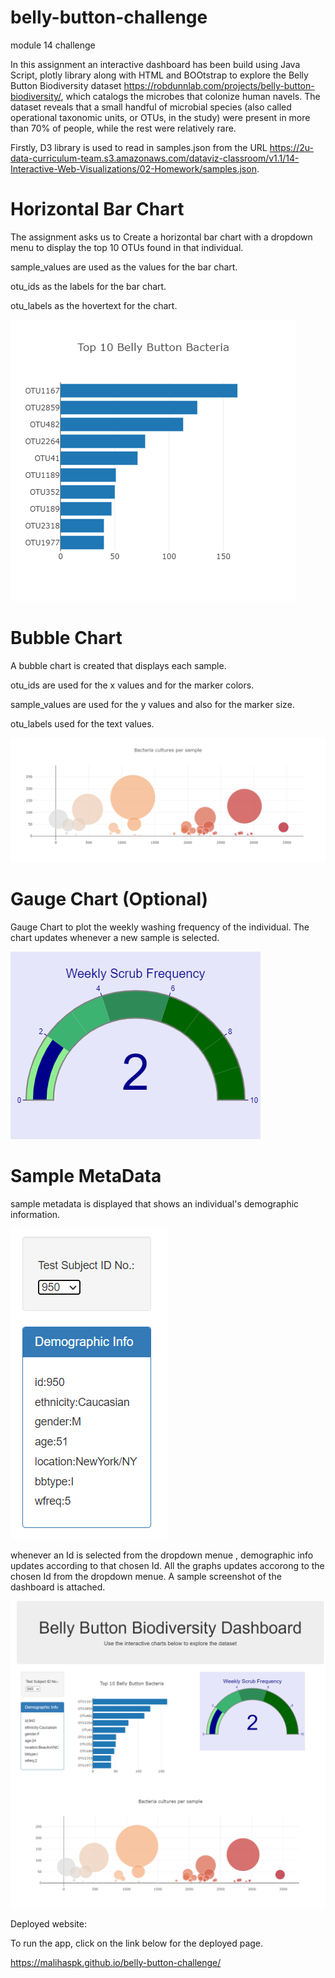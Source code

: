 # belly-button-challenge
module 14 challenge

In this assignment an interactive dashboard has been build using Java Script, plotly library along with HTML and BOOtstrap to explore the Belly Button Biodiversity dataset https://robdunnlab.com/projects/belly-button-biodiversity/, which catalogs the microbes that colonize human navels.
The dataset reveals that a small handful of microbial species (also called operational taxonomic units, or OTUs, in the study) were present in more than 70% of people, while the rest were relatively rare.

Firstly, D3 library is used to read in samples.json from the URL https://2u-data-curriculum-team.s3.amazonaws.com/dataviz-classroom/v1.1/14-Interactive-Web-Visualizations/02-Homework/samples.json.
# Horizontal Bar Chart
The assignment asks us to Create a horizontal bar chart with a dropdown menu to display the top 10 OTUs found in that individual.

sample_values are used as the values for the bar chart.

otu_ids as the labels for the bar chart.

otu_labels as the hovertext for the chart.

![Alt text](Bar_Chart.png)

# Bubble Chart
A bubble chart is created that displays each sample.

 otu_ids are used for the x values and for the marker colors.

 sample_values are used for the y values and also for the marker size.

 otu_labels used for the text values.

 ![Alt text](<bubble chart.png>)

 # Gauge Chart (Optional)

 Gauge Chart  to plot the weekly washing frequency of the individual. The chart updates whenever a new sample is selected.

 ![Alt text](guage.png)

# Sample MetaData

sample metadata is displayed that shows an individual's demographic information. 

![Alt text](<demographic info.png>)

whenever an Id is selected from the dropdown menue , demographic info updates according to that chosen Id. All the graphs updates accorong to the chosen Id from the dropdown menue. A sample screenshot of the dashboard is attached.

![Alt text](dashboard.png)

Deployed website:

To run the app, click on the link below for the deployed page.

https://malihaspk.github.io/belly-button-challenge/






